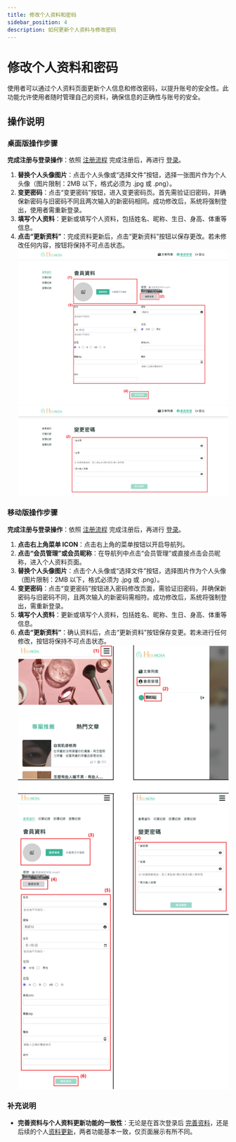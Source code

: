 ```yaml
---
title: 修改个人资料和密码
sidebar_position: 4
description: 如何更新个人资料与修改密码
---
```


# 修改个人资料和密码

使用者可以通过个人资料页面更新个人信息和修改密码，以提升账号的安全性。此功能允许使用者随时管理自己的资料，确保信息的正确性与账号的安全。

## 操作说明

### 桌面版操作步骤

**完成注册与登录操作**：依照 [注册流程](./register-new-account.md#桌面版操作步骤) 完成注册后，再进行 [登录](./login-logout-process.md#桌面版操作步骤)。

1. **替换个人头像图片**：点击个人头像或“选择文件”按钮，选择一张图片作为个人头像（图片限制：2MB 以下，格式必须为 .jpg 或 .png）。
2. **变更密码**：点击“变更密码”按钮，进入变更密码页。首先需验证旧密码，并确保新密码与旧密码不同且两次输入的新密码相同。成功修改后，系统将强制登出，使用者需重新登录。
3. **填写个人资料**：更新或填写个人资料，包括姓名、昵称、生日、身高、体重等信息。
4. **点击“更新资料”**：完成资料更新后，点击“更新资料”按钮以保存更改。若未修改任何内容，按钮将保持不可点击状态。
   ![修改个人资料和密码](./img/member-edit.png)
   ![修改个人资料和密码](./img/member-edit-change-password.png)

### 移动版操作步骤

**完成注册与登录操作**：依照 [注册流程](./register-new-account.md#移动版操作步骤) 完成注册后，再进行 [登录](./login-logout-process.md#移动版操作步骤)。

1. **点击右上角菜单 ICON**：点击右上角的菜单按钮以开启导航列。
2. **点击“会员管理”或会员昵称**：在导航列中点击“会员管理”或直接点击会员昵称，进入个人资料页面。
3. **替换个人头像图片**：点击个人头像或“选择文件”按钮，选择图片作为个人头像（图片限制：2MB 以下，格式必须为 .jpg 或 .png）。
4. **变更密码**：点击“变更密码”按钮进入密码修改页面，需验证旧密码，并确保新密码与旧密码不同，且两次输入的新密码需相符。成功修改后，系统将强制登出，需重新登录。
5. **填写个人资料**：更新或填写个人资料，包括姓名、昵称、生日、身高、体重等信息。
6. **点击“更新资料”**：确认资料后，点击“更新资料”按钮保存变更。若未进行任何修改，按钮将保持不可点击状态。
   ![修改个人资料和密码](./img/member-edit-mobile.png)

### 补充说明

- **完善资料与个人资料更新功能的一致性**：无论是在首次登录后 [完善资料](./first_login_more_account.md)，还是后续的个人[资料更新](./edit-profile-and-password.md)，两者功能基本一致，仅页面展示有所不同。
